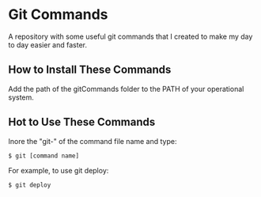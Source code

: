 # Git Commands

A repository with some useful git commands that I created to make my day to day easier and faster.


## How to Install These Commands

Add the path of the gitCommands folder to the PATH of your operational system.

## Hot to Use These Commands

Inore the "git-" of the command file name and type:

    $ git [command name]

For example, to use git deploy:

    $ git deploy
